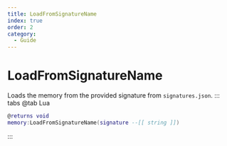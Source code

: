 ```yaml
---
title: LoadFromSignatureName
index: true
order: 2
category:
  - Guide
---
```


# LoadFromSignatureName
Loads the memory from the provided signature from `signatures.json`.
::: tabs
@tab Lua
```lua
@returns void
memory:LoadFromSignatureName(signature --[[ string ]])
```

:::